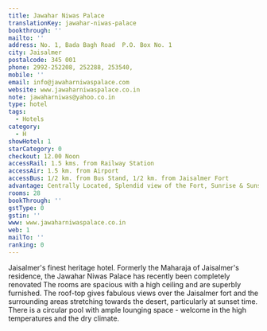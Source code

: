 ```yaml
---
title: Jawahar Niwas Palace
translationKey: jawahar-niwas-palace
bookthrough: ''
mailto: ''
address: No. 1, Bada Bagh Road  P.O. Box No. 1
city: Jaisalmer
postalcode: 345 001
phone: 2992-252208, 252288, 253540,
mobile: ''
email: info@jawaharniwaspalace.com
website: www.jawaharniwaspalace.co.in
note: jawaharniwas@yahoo.co.in
type: hotel
tags:
  - Hotels
category:
  - H
showHotel: 1
starCategory: 0
checkout: 12.00 Noon
accessRail: 1.5 kms. from Railway Station
accessAir: 1.5 km. from Airport
accessBus: 1/2 km. from Bus Stand, 1/2 km. from Jaisalmer Fort
advantage: Centrally Located, Splendid view of the Fort, Sunrise & Sunset
rooms: 28
bookThrough: ''
gstType: 0
gstin: ''
www: www.jawaharniwaspalace.co.in
web: 1
mailTo: ''
ranking: 0
---
```







Jaisalmer's finest heritage hotel. Formerly the Maharaja of Jaisalmer's residence, the Jawahar Niwas Palace has recently been completely renovated  The rooms are spacious with a high ceiling and are superbly furnished. The roof-top gives fabulous views over the Jaisalmer fort and the surrounding areas stretching towards the desert, particularly at sunset time. There is a circular pool with ample lounging space - welcome in the high temperatures and the dry climate. 